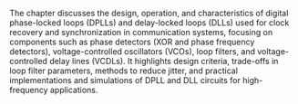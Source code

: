 The chapter discusses the design, operation, and characteristics of digital phase-locked loops (DPLLs) and delay-locked loops (DLLs) used for clock recovery and synchronization in communication systems, focusing on components such as phase detectors (XOR and phase frequency detectors), voltage-controlled oscillators (VCOs), loop filters, and voltage-controlled delay lines (VCDLs). It highlights design criteria, trade-offs in loop filter parameters, methods to reduce jitter, and practical implementations and simulations of DPLL and DLL circuits for high-frequency applications.
